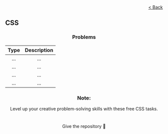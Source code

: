 <p align="right">
  <a href="../../../README.md">< Back</a>
</p>

<h2>CSS</h2>

<h3 align="center">Problems</h3>

<div align="center">

| Type 	| Description	|
|:---:	|:---:	|
| ... 	| ...
| ... 	| ... 	|
| ... 	| ... 	|
| ... 	| ... 	|

</div>

<h3 align="center">Note:</h3>

<p align="center">Level up your creative problem-solving skills with these free CSS tasks.</p>

#

<p align="center">Give the repository 🌟<p>
